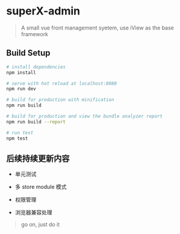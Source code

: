 # superX-admin

> A small vue front management syetem, use iView as the base framework

## Build Setup

``` bash
# install dependencies
npm install

# serve with hot reload at localhost:8080
npm run dev

# build for production with minification
npm run build

# build for production and view the bundle analyzer report
npm run build --report

# run test
npm test
```

## 后续持续更新内容

- 单元测试

- 多 store module 模式

- 权限管理

- 浏览器兼容处理

> go on, just do it
